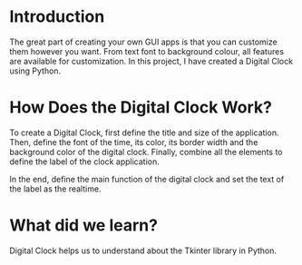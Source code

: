 # Introduction
The great part of creating your own GUI apps is that you can customize them however you want. From text font to background colour, all features are available for customization. In this project, I have created a Digital Clock using Python.

# How Does the Digital Clock Work?
To create a Digital Clock, first define the title and size of the application. Then, define the font of the time, its color, its border width and the background color of the digital clock. Finally, combine all the elements to define the label of the clock application.

In the end, define the main function of the digital clock and set the text of the label as the realtime. 

# What did we learn?
Digital Clock helps us to understand about the Tkinter library in Python.


